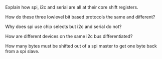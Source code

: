 Explain how spi, i2c and serial are all at their core shift registers.

How do these three lowlevel bit based protocols the same and different?

Why does spi use chip selects but i2c and serial do not?

How are different devices on the same i2c bus differentiated?

How many bytes must be shifted out of a spi master to get one byte back from 
a spi slave.

